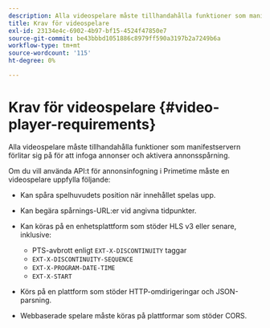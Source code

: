 ```yaml
---
description: Alla videospelare måste tillhandahålla funktioner som manifestservern förlitar sig på för att infoga annonser och aktivera annonsspårning.
title: Krav för videospelare
exl-id: 23134e4c-6902-4b97-bf15-4524f47850e7
source-git-commit: be43bbbd1051886c8979ff590a3197b2a7249b6a
workflow-type: tm+mt
source-wordcount: '115'
ht-degree: 0%

---
```


# Krav för videospelare {#video-player-requirements}

Alla videospelare måste tillhandahålla funktioner som manifestservern förlitar sig på för att infoga annonser och aktivera annonsspårning.

Om du vill använda API:t för annonsinfogning i Primetime måste en videospelare uppfylla följande:

* Kan spåra spelhuvudets position när innehållet spelas upp.
* Kan begära spårnings-URL:er vid angivna tidpunkter.
* Kan köras på en enhetsplattform som stöder HLS v3 eller senare, inklusive:

   * PTS-avbrott enligt `EXT-X-DISCONTINUITY` taggar
   * `EXT-X-DISCONTINUITY-SEQUENCE`
   * `EXT-X-PROGRAM-DATE-TIME`
   * `EXT-X-START`

* Körs på en plattform som stöder HTTP-omdirigeringar och JSON-parsning.
* Webbaserade spelare måste köras på plattformar som stöder CORS.
